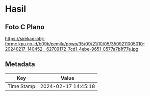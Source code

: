 # Hasil

## Foto C Plano

https://sirekap-obj-formc.kpu.go.id/b09b/pemilu/ppwp/35/09/21/10/05/3509211005010-20240217-140452--62709172-7cd1-4ebe-9651-0577a7b1f77a.jpg


## Metadata

| Key        | Value               |
| ---------- | ------------------- |
| Time Stamp | 2024-02-17 14:45:18 |



